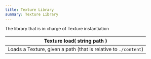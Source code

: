 ```yaml
---
title: Texture Library
summary: Texture Library
---
```



The library that is in charge of Texture instantiation

| **Texture** load( **string** path )  |
| ------------------- |
| Loads a Texture, given a path (that is relative to `./content`) |



